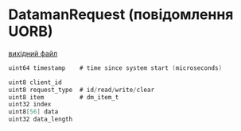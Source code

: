 # DatamanRequest (повідомлення UORB)



[вихідний файл](https://github.com/PX4/PX4-Autopilot/blob/main/msg/DatamanRequest.msg)

```c
uint64 timestamp    # time since system start (microseconds)

uint8 client_id
uint8 request_type  # id/read/write/clear
uint8 item          # dm_item_t
uint32 index
uint8[56] data
uint32 data_length
```

